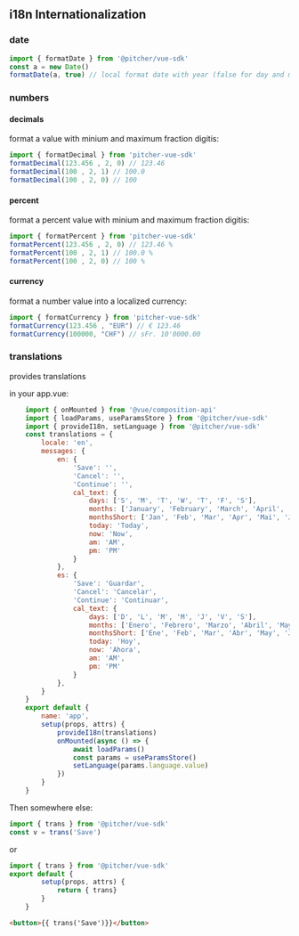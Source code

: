 
## i18n Internationalization

### date

```javascript
import { formatDate } from '@pitcher/vue-sdk'
const a = new Date()
formatDate(a, true) // local format date with year (false for day and month only)
```


### numbers

#### decimals
format a value with minium and maximum fraction digitis:

```javascript
import { formatDecimal } from 'pitcher-vue-sdk'
formatDecimal(123.456 , 2, 0) // 123.46
formatDecimal(100 , 2, 1) // 100.0
formatDecimal(100 , 2, 0) // 100
```  

#### percent
format a percent value with minium and maximum fraction digitis:
     
 ```javascript
 import { formatPercent } from 'pitcher-vue-sdk'
 formatPercent(123.456 , 2, 0) // 123.46 %
 formatPercent(100 , 2, 1) // 100.0 %
 formatPercent(100 , 2, 0) // 100 %
 ```  

#### currency
format a number value into a localized currency:
     
 ```javascript
 import { formatCurrency } from 'pitcher-vue-sdk'
 formatCurrency(123.456 , "EUR") // € 123.46 
 formatCurrency(100000, "CHF") // sFr. 10'0000.00

 ```  


### translations

provides translations

in your app.vue:

```javascript
    import { onMounted } from '@vue/composition-api'
    import { loadParams, useParamsStore } from '@pitcher/vue-sdk'
    import { provideI18n, setLanguage } from '@pitcher/vue-sdk'
    const translations = {
        locale: 'en',
        messages: {
            en: {
                'Save': '',
                'Cancel': '',
                'Continue': '',
                cal_text: {
                    days: ['S', 'M', 'T', 'W', 'T', 'F', 'S'],
                    months: ['January', 'February', 'March', 'April', 'May', 'June', 'July', 'August', 'September', 'October', 'November', 'December'],
                    monthsShort: ['Jan', 'Feb', 'Mar', 'Apr', 'Mai', 'Jun', 'Jul', 'Aug', 'Sep', 'Oct', 'Nov', 'Dec'],
                    today: 'Today',
                    now: 'Now',
                    am: 'AM',
                    pm: 'PM'
                }
            },
            es: {
                'Save': 'Guardar',
                'Cancel': 'Cancelar',
                'Continue': 'Continuar',
                cal_text: {
                    days: ['D', 'L', 'M', 'M', 'J', 'V', 'S'],
                    months: ['Enero', 'Febrero', 'Marzo', 'Abril', 'Mayo', 'Junio', 'Julio', 'Agosto', 'Septiembre', 'Octubre', 'Noviembre', 'Diciembre'],
                    monthsShort: ['Ene', 'Feb', 'Mar', 'Abr', 'May', 'Jun', 'Jul', 'Ago', 'Sep', 'Oct', 'Nov', 'Dic'],
                    today: 'Hoy',
                    now: 'Ahora',
                    am: 'AM',
                    pm: 'PM'
                }
            },
        }
    }
    export default {
        name: 'app',
        setup(props, attrs) {
            provideI18n(translations)
            onMounted(async () => {
                await loadParams()
                const params = useParamsStore()
                setLanguage(params.language.value)
            })
        }
    }
```

Then somewhere else:

```javascript
import { trans } from '@pitcher/vue-sdk'
const v = trans('Save')

```
or

```javascript
import { trans } from '@pitcher/vue-sdk'
export default {
        setup(props, attrs) {
            return { trans}
        }
    }
```

```html
<button>{{ trans('Save')}}</button>
```
